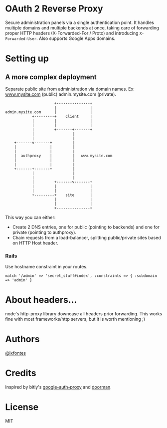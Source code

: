 # OAuth 2 Reverse Proxy

Secure administration panels via a single authentication point.
It handles multiple domains and multiple backends at once, taking care of forwarding proper HTTP headers (X-Forwarded-For / Proto) and introducing `X-Forwarded-User`.
Also supports Google Apps domains.


# Setting up



## A more complex deployment
Separate public site from administration via domain names. Ex: www.mysite.com (public) admin.mysite.com (private).

                          +---------------+         
                          |               |         
    admin.mysite.com      |               |         
                +---------+    client     |         
                |         |               |         
                |         |               |         
                |         +-------+-------+         
                |                 |                 
                |                 |                 
        +-------v-------+         |                 
        |               |         |                 
        |               |         |                 
        |  authproxy    |         |   www.mysite.com
        |               |         |                 
        |               |         |                 
        +-------+-------+         |                 
                |                 |                 
                |                 |                 
                |         +-------v-------+         
                |         |               |         
                |         |               |         
                +---------+    site       |         
                          |               |         
                          |               |         
                          +---------------+         

This way you can either:
- Create 2 DNS entries, one for public (pointing to backends) and one for private (pointing to authproxy).
- Chain requests from a load-balancer, splitting public/private sites based on HTTP Host header.


### Rails

Use hostname constraint in your routes.

    match '/admin' => 'secret_stuff#index', :constraints => { :subdomain => 'admin' }


# About headers...
node's http-proxy library downcase all headers prior forwarding. This works fine with most frameworks/http servers, but it is worth mentioning ;)


# Authors

[@lxfontes](https://github.com/lxfontes)

# Credits
Inspired by bitly's [google-auth-proxy](https://github.com/bitly/google_auth_proxy) and [doorman](https://github.com/movableink/doorman).

# License
MIT

